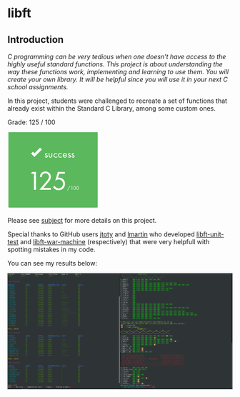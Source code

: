 # libft

## Introduction

*C programming can be very tedious when one doesn’t have access to the highly useful
standard functions. This project is about understanding the way these functions work,
implementing and learning to use them. You will create your own library. It will be
helpful since you will use it in your next C school assignments.*

In this project, students were challenged to recreate a set of functions that already exist within the Standard C Library, among some custom ones.

Grade: 125 / 100

![grade](https://github.com/peterbikes/42-School-Common-Core/blob/main/00_libft/extra/grade.jpg)

Please see [subject](https://github.com/peterbikes/42-School-Common-Core/blob/main/00_libft/extra/subject.pdf) for more details on this project.

Special thanks to GitHub users [jtoty](https://github.com/jtoty) and [lmartin](https://github.com/0x050f) who developed [libft-unit-test](https://github.com/alelievr/libft-unit-test) and [libft-war-machine](https://github.com/0x050f/libft-war-machine) (respectively) that were very helpfull with spotting mistakes in my code.

You can see my results below:

![tests](https://github.com/peterbikes/42-School-Common-Core/blob/main/00_libft/extra/tests.jpg)
